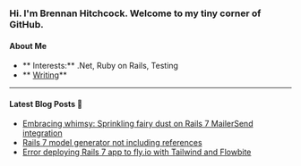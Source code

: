 ### Hi. I'm Brennan Hitchcock. Welcome to my tiny corner of GitHub.

#### **About Me**
- ** Interests:** .Net, Ruby on Rails, Testing
- ** [Writing](https://www.hitchcock.dev)**

<hr />

#### **Latest Blog Posts** 🚀

<!-- start latest posts -->
- [Embracing whimsy: Sprinkling fairy dust on Rails 7 MailerSend integration](https://hitchcock.dev/rails-7-and-mailsender/)
- [Rails 7 model generator not including references](https://hitchcock.dev/rails-7-model-generator-not-including-references/)
- [Error deploying Rails 7 app to fly.io with Tailwind and Flowbite](https://hitchcock.dev/deploying-rails-7-app-to-fly-io/)
<!-- end latest posts -->
